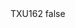 <?xml version="1.0" encoding="UTF-8"?>
<CustomMetadata xmlns="http://soap.sforce.com/2006/04/metadata">
    <label>TXU162</label>
    <protected>false</protected>
</CustomMetadata>
